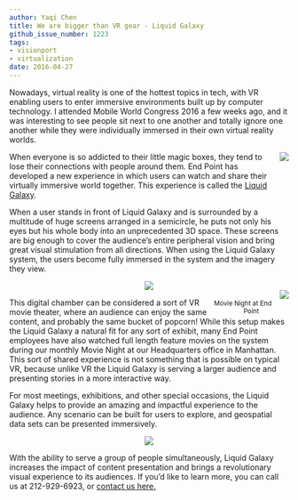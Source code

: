 ```yaml
---
author: Yaqi Chen
title: We are bigger than VR gear - Liquid Galaxy
github_issue_number: 1223
tags:
- visionport
- virtualization
date: 2016-04-27
---
```




Nowadays, virtual reality is one of the hottest topics in tech, with VR enabling users to enter immersive environments built up by computer technology.  I attended Mobile World Congress 2016 a few weeks ago, and it was interesting to see people sit next to one another and totally ignore one another while they were individually immersed in their own virtual reality worlds.

<div class="separator" style="clear: both; text-align: center;"><a href="https://liquidgalaxy.endpoint.com/" imageanchor="1" style="clear: right; float: right; margin-bottom: 1em; margin-left: 1em;"><img border="0" src="/blog/2016/04/we-are-bigger-than-vr-gear-liquid-galaxy/image-0.jpeg"/></a></div>

When everyone is so addicted to their little magic boxes, they tend to lose their connections with people around them. End Point has developed a new experience in which users can watch and share their virtually immersive world together. This experience is called the [Liquid Galaxy](https://liquidgalaxy.endpoint.com/).

When a user stands in front of Liquid Galaxy and is surrounded by a multitude of huge screens arranged in a semicircle, he puts not only his eyes but his whole body into an unprecedented 3D space. These screens are big enough to cover the audience’s entire peripheral vision and bring great visual stimulation from all directions. When using the Liquid Galaxy system, the users become fully immersed in the system and the imagery they view.

<div class="separator" style="clear: both; text-align: center;"><a href="/blog/2016/04/we-are-bigger-than-vr-gear-liquid-galaxy/image-1-big.jpeg" imageanchor="1" style="margin-left: 1em; margin-right: 1em;"><img border="0" src="/blog/2016/04/we-are-bigger-than-vr-gear-liquid-galaxy/image-1.jpeg"/></a></div>

<div class="separator" style="clear: both; text-align: center; float: right;"><a href="/blog/2016/04/we-are-bigger-than-vr-gear-liquid-galaxy/image-2-big.jpeg" imageanchor="1" style="clear: right; float: right; margin-bottom: 1em; margin-left: 1em;"><img border="0" src="/blog/2016/04/we-are-bigger-than-vr-gear-liquid-galaxy/image-2.jpeg"/></a><br/>
<small>Movie Night at End Point</small></div>

This digital chamber can be considered a sort of VR movie theater, where an audience can enjoy the same content, and probably the same bucket of popcorn! While this setup makes the Liquid Galaxy a natural fit for any sort of exhibit, many End Point employees have also watched full length feature movies on the system during our monthly Movie Night at our Headquarters office in Manhattan. This sort of shared experience is not something that is possible on typical VR, because unlike VR the Liquid Galaxy is serving a larger audience and presenting stories in a more interactive way.

For most meetings, exhibitions, and other special occasions, the Liquid Galaxy helps to provide an amazing and impactful experience  to the audience. Any scenario can be built for users to explore, and geospatial data sets can be  presented immersively.

<div class="separator" style="clear: both; text-align: center;"><a href="/blog/2016/04/we-are-bigger-than-vr-gear-liquid-galaxy/image-3-big.png" imageanchor="1" style="margin-left: 1em; margin-right: 1em;"><img border="0" src="/blog/2016/04/we-are-bigger-than-vr-gear-liquid-galaxy/image-3.png"/></a></div>

With the ability to serve a group of people simultaneously, Liquid Galaxy increases the impact of content presentation and brings a revolutionary visual experience to its audiences. If you’d like to learn more, you can call us at 212-929-6923, or [contact us here.](https://liquidgalaxy.endpoint.com/#contact)


